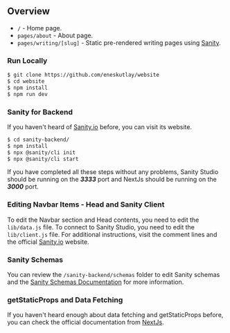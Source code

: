 ##  Overview
-   `/` - Home page.
-   `pages/about` - About page.
-   `pages/writing/[slug]` - Static pre-rendered writing pages using [Sanity](https://www.sanity.io/).

### Run Locally
```bash
$ git clone https://github.com/eneskutlay/website
$ cd website
$ npm install
$ npm run dev
```

### Sanity for Backend
If you haven't heard of [Sanity.io](https://www.sanity.io/)  before, you can visit its website.
```bash
$ cd sanity-backend/
$ npm install
$ npx @sanity/cli init 
$ npx @sanity/cli start
```
If you have completed all these steps without any problems, Sanity Studio should be running on the ***3333*** port and NextJs should be running on the ***3000*** port.

### Editing Navbar Items - Head and Sanity Client
To edit the Navbar section and Head contents, you need to edit the `lib/data.js` file.
To connect to Sanity Studio, you need to edit the `lib/client.js` file. For additional instructions, visit the comment lines and the official [Sanity.io](https://www.sanity.io/) website.

### Sanity Schemas
You can review the `/sanity-backend/schemas` folder to edit Sanity schemas and the [Sanity Schemas Documentation](https://www.sanity.io/docs/schema-types) for more information.

### getStaticProps and Data Fetching
If you haven't heard enough about data fetching and getStaticProps before, you can check the official documentation from [NextJs](https://nextjs.org/docs/basic-features/data-fetching/).
